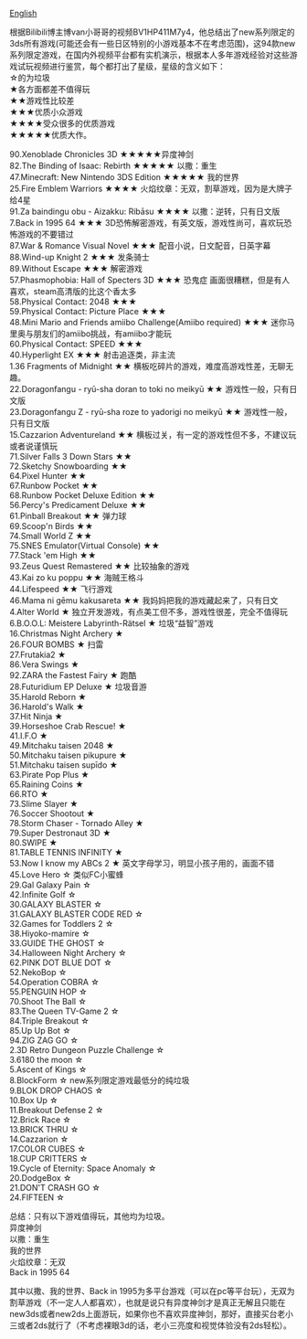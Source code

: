 [English](README.md)  

根据Bilibili博主博van小哥哥的视频BV1HP411M7y4，他总结出了new系列限定的3ds所有游戏(可能还会有一些日区特别的小游戏基本不在考虑范围)，这94款new系列限定游戏，在国内外视频平台都有实机演示，根据本人多年游戏经验对这些游戏试玩视频进行鉴赏，每个都打出了星级，星级的含义如下：  
☆的为垃圾  
★各方面都差不值得玩  
★★游戏性比较差  
★★★优质小众游戏  
★★★★受众很多的优质游戏  
★★★★★优质大作。    

90.Xenoblade Chronicles 3D ★★★★★异度神剑  
82.The Binding of Isaac: Rebirth ★★★★★ 以撒：重生  
47.Minecraft: New Nintendo 3DS Edition ★★★★★ 我的世界  
25.Fire Emblem Warriors ★★★★ 火焰纹章：无双，割草游戏，因为是大牌子给4星  
91.Za baindingu obu - Aizakku: Ribāsu ★★★★ 以撒：逆转，只有日文版  
7.Back in 1995 64 ★★★ 3D恐怖解密游戏，有英文版，游戏性尚可，喜欢玩恐怖游戏的不要错过  
87.War & Romance Visual Novel ★★★ 配音小说，日文配音，日英字幕  
88.Wind-up Knight 2 ★★★ 发条骑士  
89.Without Escape ★★★ 解密游戏  
57.Phasmophobia: Hall of Specters 3D ★★★ 恐鬼症 画面很糟糕，但是有人喜欢，steam高清版的比这个香太多  
58.Physical Contact: 2048 ★★★  
59.Physical Contact: Picture Place ★★★  
48.Mini Mario and Friends amiibo Challenge(Amiibo required) ★★★ 迷你马里奥与朋友们的amiibo挑战，有amiibo才能玩  
60.Physical Contact: SPEED ★★★  
40.Hyperlight EX ★★★ 射击追逐类，非主流  
1.36 Fragments of Midnight ★★ 横板吃碎片的游戏，难度高游戏性差，无聊无趣。  
22.Doragonfangu - ryū-sha doran to toki no meikyū ★★ 游戏性一般，只有日文版  
23.Doragonfangu Z - ryū-sha roze to yadorigi no meikyū ★★ 游戏性一般，只有日文版  
15.Cazzarion Adventureland ★★ 横板过关，有一定的游戏性但不多，不建议玩或者说谨慎玩  
71.Silver Falls 3 Down Stars ★★  
72.Sketchy Snowboarding ★★  
64.Pixel Hunter ★★  
67.Runbow Pocket ★★  
68.Runbow Pocket Deluxe Edition ★★  
56.Percy's Predicament Deluxe ★★  
61.Pinball Breakout ★★ 弹力球  
69.Scoop'n Birds ★★  
74.Small World Z ★★  
75.SNES Emulator(Virtual Console) ★★  
77.Stack 'em High ★★  
93.Zeus Quest Remastered ★★ 比较抽象的游戏  
43.Kai zo ku poppu ★★ 海贼王格斗  
44.Lifespeed ★★ 飞行游戏  
46.Mama ni gēmu kakusareta ★★ 我妈妈把我的游戏藏起来了，只有日文  
4.Alter World ★ 独立开发游戏，有点美工但不多，游戏性很差，完全不值得玩  
6.B.O.O.L: Meistere Labyrinth-Rätsel ★ 垃圾“益智”游戏  
16.Christmas Night Archery ★  
26.FOUR BOMBS ★ 扫雷  
27.Frutakia2 ★  
86.Vera Swings ★  
92.ZARA the Fastest Fairy ★ 跑酷  
28.Futuridium EP Deluxe ★ 垃圾音游  
35.Harold Reborn ★  
36.Harold's Walk ★  
37.Hit Ninja ★  
39.Horseshoe Crab Rescue! ★  
41.I.F.O ★  
49.Mitchaku  taisen 2048 ★  
50.Mitchaku taisen pikupure ★  
51.Mitchaku taisen supīdo ★  
63.Pirate Pop Plus ★  
65.Raining Coins ★  
66.RTO ★  
73.Slime Slayer ★  
76.Soccer Shootout ★  
78.Storm Chaser - Tornado Alley ★  
79.Super Destronaut 3D ★  
80.SWIPE ★  
81.TABLE TENNIS INFINITY ★  
53.Now I know my ABCs 2 ★ 英文字母学习，明显小孩子用的，画面不错  
45.Love Hero ☆ 类似FC小蜜蜂  
29.Gal Galaxy Pain ☆  
42.Infinite Golf ☆  
30.GALAXY BLASTER ☆  
31.GALAXY BLASTER CODE RED ☆  
32.Games for Toddlers 2 ☆  
38.Hiyoko-mamire ☆  
33.GUIDE THE GHOST ☆  
34.Halloween Night Archery ☆  
62.PINK DOT BLUE DOT ☆  
52.NekoBop ☆  
54.Operation COBRA ☆  
55.PENGUIN HOP ☆  
70.Shoot The Ball ☆  
83.The Queen TV-Game 2 ☆  
84.Triple Breakout ☆  
85.Up Up Bot ☆  
94.ZIG ZAG GO ☆  
2.3D Retro Dungeon Puzzle Challenge ☆  
3.6180 the moon ☆  
5.Ascent of Kings ☆  
8.BlockForm ☆ new系列限定游戏最低分的纯垃圾  
9.BLOK DROP CHAOS ☆  
10.Box Up ☆   
11.Breakout Defense 2 ☆   
12.Brick Race ☆  
13.BRICK THRU ☆  
14.Cazzarion ☆  
17.COLOR CUBES ☆  
18.CUP CRITTERS ☆  
19.Cycle of Eternity: Space Anomaly ☆  
20.DodgeBox ☆  
21.DON'T CRASH GO ☆  
24.FIFTEEN ☆  

总结：只有以下游戏值得玩，其他均为垃圾。  
异度神剑  
以撒：重生  
我的世界  
火焰纹章：无双  
Back in 1995 64  

其中以撒、我的世界、Back in 1995为多平台游戏（可以在pc等平台玩），无双为割草游戏（不一定人人都喜欢），也就是说只有异度神剑才是真正无解且只能在new3ds或者new2ds上面游玩，如果你也不喜欢异度神剑，那好，直接买台老小三或者2ds就行了（不考虑裸眼3d的话，老小三亮度和视觉体验没有2ds轻松）。  
